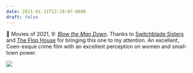 ```yaml
---
date: 2021-01-31T12:18:07-0600
draft: false
---
```


🎥 Movies of 2021, 9: _[Blow the Man Down](https://www.imdb.com/title/tt8299768)_. Thanks to [Switchblade Sisters](https://maximumfun.org/episodes/switchblade-sisters/episode-168-blow-the-man-down-with-mallory-omeara/) and [The Flop House](https://www.flophousepodcast.com/2021/01/episode-333-wild-mountain-thyme/) for bringing this one to my attention. An excellent, Coen-esque crime film with an excellent perception on women and small-town power.

![](/images/2021/ed0c8d9840.jpg)

